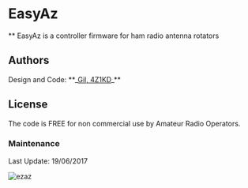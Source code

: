 <h1> EasyAz </h1>
** EasyAz is a controller firmware for ham radio antenna rotators

<h2>Authors</h2>
Design and Code: **_<a href="https://www.qrz.com/db/4z1kd" target="_blank">Gil, 4Z1KD</a>_**<br>

<h2>License</h2>
The code is FREE for non commercial use by Amateur Radio Operators.

<h3>Maintenance</h3>
Last Update: 19/06/2017<br>

![ezaz](https://user-images.githubusercontent.com/24712835/27280901-56269040-54f2-11e7-8a84-e4471154da92.png)
